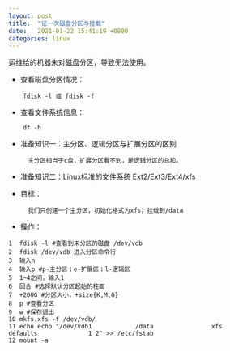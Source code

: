 ```yaml
---
layout: post
title:  "记一次磁盘分区与挂载"
date:   2021-01-22 15:41:19 +0800
categories: linux
---
```

运维给的机器未对磁盘分区，导致无法使用。

- 查看磁盘分区情况：

```
	fdisk -l 或 fdisk -f
```

- 查看文件系统信息：

```
	df -h
```

- 准备知识一：主分区、逻辑分区与扩展分区的区别

		主分区相当于c盘，扩展分区看不到，是逻辑分区的总和。

- 准备知识二：Linux标准的文件系统 Ext2/Ext3/Ext4/xfs

- 目标： 

		我们只创建一个主分区，初始化格式为xfs，挂载到/data

- 操作： 

```
1  fdisk -l #查看到未分区的磁盘 /dev/vdb
2  fdisk /dev/vdb 进入分区命令行
3  输入n
4  输入p #p-主分区；e-扩展区；l-逻辑区
5  1~4之间，输入1
6  回合 #选择默认分区起始的柱面
7  +200G #分区大小，+size{K,M,G}
8  p #查看分区
9  w #保存退出
10 mkfs.xfs -f /dev/vdb/
11 echo echo "/dev/vdb1            /data                xfs        defaults              1 2" >> /etc/fstab
12 mount -a
```